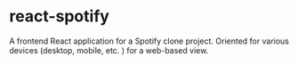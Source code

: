 # react-spotify
A frontend React application for a Spotify clone project. Oriented for various devices (desktop, mobile, etc. ) for a web-based view.
